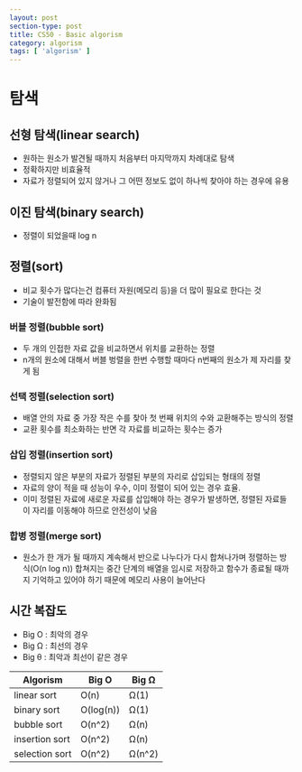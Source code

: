```yaml
---
layout: post
section-type: post
title: CS50 - Basic algorism
category: algorism
tags: [ 'algorism' ]
---
```


# 탐색

## 선형 탐색(linear search)
- 원하는 원소가 발견될 때까지 처음부터 마지막까지 차례대로 탐색
- 정확하지만 비효율적
- 자료가 정렬되어 있지 않거나 그 어떤 정보도 없이 하나씩 찾아야 하는 경우에 유용

## 이진 탐색(binary search)
- 정렬이 되었을때 log n


## 정렬(sort)
- 비교 횟수가 많다는건 컴퓨터 자원(메모리 등)을 더 많이 필요로 한다는 것
- 기술이 발전함에 따라 완화됨

### 버블 정렬(bubble sort)
- 두 개의 인접한 자료 값을 비교하면서 위치를 교환하는 정렬
- n개의 원소에 대해서 버블 벙렬을 한번 수행할 때마다 n번째의 원소가 제 자리를 찾게 됨

### 선택 정렬(selection sort)
- 배열 안의 자료 중 가장 작은 수를 찾아 첫 번째 위치의 수와 교환해주는 방식의 정렬
- 교환 횟수를 최소화하는 반면 각 자료를 비교하는 횟수는 증가

### 삽입 정렬(insertion sort)
- 정렬되지 않은 부분의 자료가 정렬된 부분의 자리로 삽입되는 형태의 정렬
- 자료의 양이 적을 때 성능이 우수, 이미 정렬이 되어 있는 경우 효율.
- 이미 정렬된 자료에 새로운 자료를 삽입해야 하는 경우가 발생하면, 정렬된 자료들이 자리를 이동해야 하므로 안전성이 낮음

### 합병 정렬(merge sort)
- 원소가 한 개가 될 때까지 계속해서 반으로 나누다가 다시 합쳐나가며 정렬하는 방식(O(n log n))
합쳐지는 중간 단계의 배열을 임시로 저장하고 함수가 종료될 때까지 기억하고 있어야 하기 때문에 메모리 사용이 늘어난다

## 시간 복잡도
- Big O : 최악의 경우
- Big Ω : 최선의 경우
- Big θ : 최악과 최선이 같은 경우

Algorism | Big O | Big Ω
---|---|---
linear sort | O(n) | Ω(1)
binary sort | O(log(n)) | Ω(1)
bubble sort | O(n^2) | Ω(n)
insertion sort | O(n^2) | Ω(n)
selection sort | O(n^2) | Ω(n^2)
